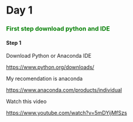 # Day 1
### <font color="green"> First step download python and IDE </font>

#### Step 1
Download Python or Anaconda IDE

https://www.python.org/downloads/

My recomendation is anaconda

https://www.anaconda.com/products/individual

Watch this video

https://www.youtube.com/watch?v=5mDYijMfSzs





